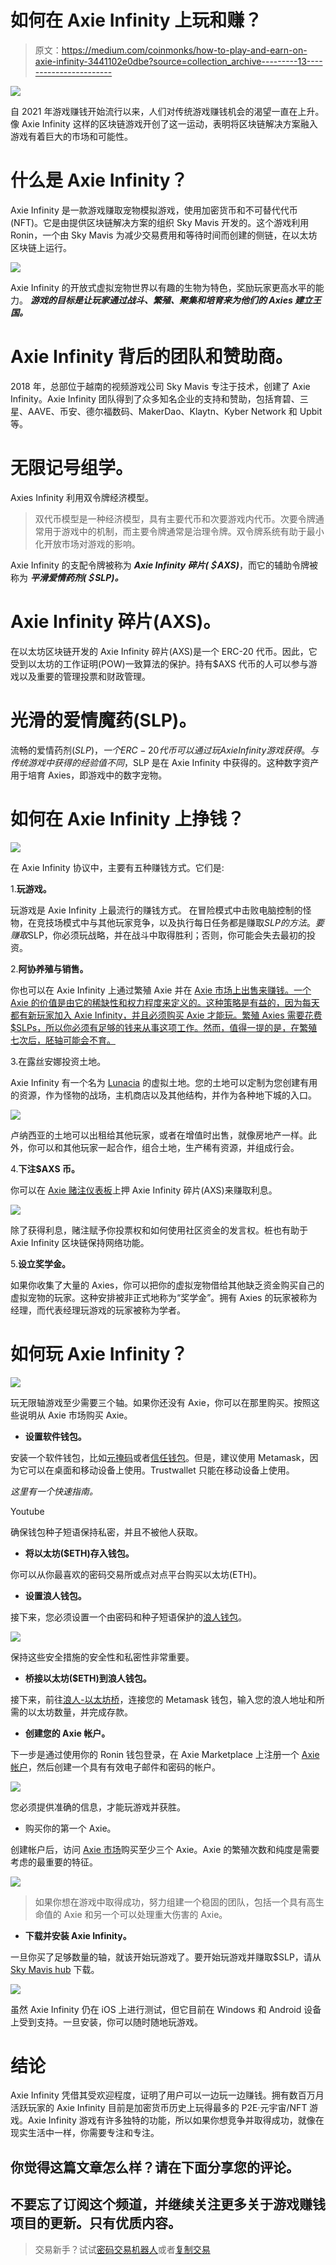 # 如何在 Axie Infinity 上玩和赚？

> 原文：<https://medium.com/coinmonks/how-to-play-and-earn-on-axie-infinity-3441102e0dbe?source=collection_archive---------13----------------------->

![](img/adc52bfbfa159899f35da1c2c51ba9e4.png)

自 2021 年游戏赚钱开始流行以来，人们对传统游戏赚钱机会的渴望一直在上升。像 Axie Infinity 这样的区块链游戏开创了这一运动，表明将区块链解决方案融入游戏有着巨大的市场和可能性。

# 什么是 Axie Infinity？

Axie Infinity 是一款游戏赚取宠物模拟游戏，使用加密货币和不可替代代币(NFT)。它是由提供区块链解决方案的组织 Sky Mavis 开发的。这个游戏利用 Ronin，一个由 Sky Mavis 为减少交易费用和等待时间而创建的侧链，在以太坊区块链上运行。

![](img/88c81b84fcfaab89939beeb6913b08a8.png)

Axie Infinity 的开放式虚拟宠物世界以有趣的生物为特色，奖励玩家更高水平的能力。 ***游戏的目标是让玩家通过战斗、繁殖、聚集和培育来为他们的 Axies 建立王国。***

# Axie Infinity 背后的团队和赞助商。

2018 年，总部位于越南的视频游戏公司 Sky Mavis 专注于技术，创建了 Axie Infinity。Axie Infinity 团队得到了众多知名企业的支持和赞助，包括育碧、三星、AAVE、币安、德尔福数码、MakerDao、Klaytn、Kyber Network 和 Upbit 等。

# 无限记号组学。

Axies Infinity 利用双令牌经济模型。

> 双代币模型是一种经济模型，具有主要代币和次要游戏内代币。次要令牌通常用于游戏中的机制，而主要令牌通常是治理令牌。双令牌系统有助于最小化开放市场对游戏的影响。

Axie Infinity 的支配令牌被称为 ***Axie Infinity 碎片(＄AXS)***，而它的辅助令牌被称为 ***平滑爱情药剂(＄SLP)。***

# Axie Infinity 碎片(AXS)。

在以太坊区块链开发的 Axie Infinity 碎片(AXS)是一个 ERC-20 代币。因此，它受到以太坊的工作证明(POW)一致算法的保护。持有$AXS 代币的人可以参与游戏以及重要的管理投票和财政管理。

# 光滑的爱情魔药(SLP)。

流畅的爱情药剂($SLP)，一个 ERC-20 代币可以通过玩 Axie Infinity 游戏获得。与传统游戏中获得的经验值不同，$SLP 是在 Axie Infinity 中获得的。这种数字资产用于培育 Axies，即游戏中的数字宠物。

# 如何在 Axie Infinity 上挣钱？

![](img/31b2f1a82bd7c1a0d3f1df9c503f907b.png)

在 Axie Infinity 协议中，主要有五种赚钱方式。它们是:

1.**玩游戏。**

玩游戏是 Axie Infinity 上最流行的赚钱方式。 在冒险模式中击败电脑控制的怪物，在竞技场模式中与其他玩家竞争，以及执行每日任务都是赚取$SLP 的方法。要赚取$SLP，你必须玩战略，并在战斗中取得胜利；否则，你可能会失去最初的投资。

2.**阿协养殖与销售。**

你也可以在 Axie Infinity 上通过繁殖 Axie 并在 [Axie 市场上出售来赚钱。一个 Axie 的价值是由它的稀缺性和权力程度来定义的。这种策略是有益的，因为每天都有新玩家加入 Axie Infinity，并且必须购买 Axie 才能玩。繁殖 Axies 需要花费$SLPs，所以你必须有足够的钱来从事这项工作。然而，值得一提的是，在繁殖七次后，胚轴可能会不育。](https://marketplace.axieinfinity.com/)

3.在露丝安娜投资土地。

Axie Infinity 有一个名为 [Lunacia](https://land.axieinfinity.com/#:~:text=Lunacia%20is%20divided%20up%20into,as%20access%20points%20for%20dungeons!) 的虚拟土地。您的土地可以定制为您创建有用的资源，作为怪物的战场，主机商店以及其他结构，并作为各种地下城的入口。

![](img/61f76998ebbb256bb48318f7bee3ba31.png)

卢纳西亚的土地可以出租给其他玩家，或者在增值时出售，就像房地产一样。此外，你可以和其他玩家一起合作，组合土地，生产稀有资源，并组成行会。

4.**下注$AXS 币。**

你可以在 [Axie 赌注仪表板](https://stake.axieinfinity.com/)上押 Axie Infinity 碎片(AXS)来赚取利息。

![](img/e027540834ac4f90d8cda1294bbca910.png)

除了获得利息，赌注赋予你投票权和如何使用社区资金的发言权。桩也有助于 Axie Infinity 区块链保持网络功能。

5.**设立奖学金。**

如果你收集了大量的 Axies，你可以把你的虚拟宠物借给其他缺乏资金购买自己的虚拟宠物的玩家。这种安排被非正式地称为“奖学金”。拥有 Axies 的玩家被称为经理，而代表经理玩游戏的玩家被称为学者。

# 如何玩 Axie Infinity？

![](img/1357538be80ee34ccc581b38633bf3f1.png)

玩无限轴游戏至少需要三个轴。如果你还没有 Axie，你可以在那里购买。按照这些说明从 Axie 市场购买 Axie。

*   **设置软件钱包。**

安装一个软件钱包，比如[元掩码](https://metamask.io/)或者[信任钱包](https://trustwallet.com/)。但是，建议使用 Metamask，因为它可以在桌面和移动设备上使用。Trustwallet 只能在移动设备上使用。

*这里有一个快速指南。*

Youtube

确保钱包种子短语保持私密，并且不被他人获取。

*   **将以太坊($ETH)存入钱包。**

你可以从你最喜欢的密码交易所或点对点平台购买以太坊(ETH)。

*   **设置浪人钱包。**

接下来，您必须设置一个由密码和种子短语保护的[浪人钱包](https://welcome.skymavis.com/create-wallet/)。

![](img/8c34e4ba3922dbb84d1e17e25997d594.png)

保持这些安全措施的安全性和私密性非常重要。

*   **桥接以太坊($ETH)到浪人钱包。**

接下来，前往[浪人-以太坊桥](https://bridge.roninchain.com/deposit)，连接您的 Metamask 钱包，输入您的浪人地址和所需的以太坊数量，并完成存款。

*   **创建您的 Axie 帐户。**

下一步是通过使用你的 Ronin 钱包登录，在 Axie Marketplace 上注册一个 [Axie 帐户](https://marketplace.axieinfinity.com/login/)，然后创建一个具有有效电子邮件和密码的帐户。

![](img/68b31839cd5b32a82fb017286075f59e.png)

您必须提供准确的信息，才能玩游戏并获胜。

*   购买你的第一个 Axie。

创建帐户后，访问 [Axie 市场](https://marketplace.axieinfinity.com/)购买至少三个 Axie。Axie 的繁殖次数和纯度是需要考虑的最重要的特征。

![](img/188bbb7c59830f20810946df4802abc6.png)

> 如果你想在游戏中取得成功，努力组建一个稳固的团队，包括一个具有高生命值的 Axie 和另一个可以处理重大伤害的 Axie。

*   **下载并安装 Axie Infinity。**

一旦你买了足够数量的轴，就该开始玩游戏了。要开始玩游戏并赚取$SLP，请从 [Sky Mavis hub](https://welcome.skymavis.com/download/) 下载。

![](img/b144eb1716958a145afad385cea4708f.png)

虽然 Axie Infinity 仍在 iOS 上进行测试，但它目前在 Windows 和 Android 设备上受到支持。一旦安装，你可以随时随地玩游戏。

# 结论

Axie Infinity 凭借其受欢迎程度，证明了用户可以一边玩一边赚钱。拥有数百万月活跃玩家的 Axie Infinity 目前是加密货币历史上玩得最多的 P2E·元宇宙/NFT 游戏。Axie Infinity 游戏有许多独特的功能，所以如果你想竞争并取得成功，就像在现实生活中一样，你需要专注和专注。

## 你觉得这篇文章怎么样？请在下面分享您的评论。

## 不要忘了订阅这个频道，并继续关注更多关于游戏赚钱项目的更新。只有优质内容。

> 交易新手？试试[密码交易机器人](/coinmonks/crypto-trading-bot-c2ffce8acb2a)或者[复制交易](/coinmonks/top-10-crypto-copy-trading-platforms-for-beginners-d0c37c7d698c)